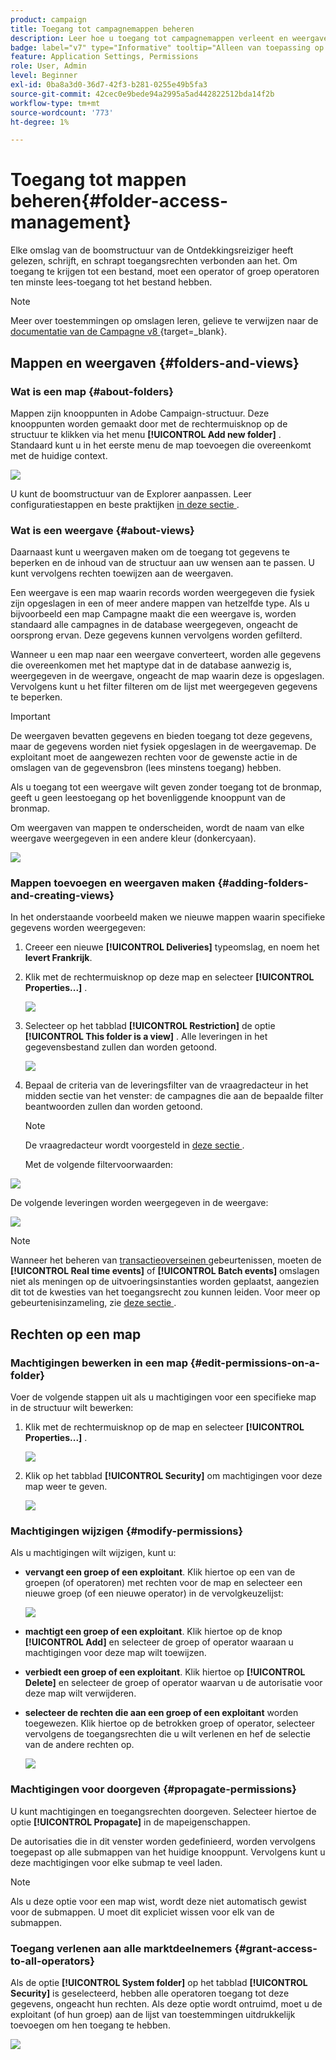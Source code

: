 ```yaml
---
product: campaign
title: Toegang tot campagnemappen beheren
description: Leer hoe u toegang tot campagnemappen verleent en weergaven maakt
badge: label="v7" type="Informative" tooltip="Alleen van toepassing op Campaign Classic v7"
feature: Application Settings, Permissions
role: User, Admin
level: Beginner
exl-id: 0ba8a3d0-36d7-42f3-b281-0255e49b5fa3
source-git-commit: 42cec0e9bede94a2995a5ad442822512bda14f2b
workflow-type: tm+mt
source-wordcount: '773'
ht-degree: 1%

---
```


# Toegang tot mappen beheren{#folder-access-management}



Elke omslag van de boomstructuur van de Ontdekkingsreiziger heeft gelezen, schrijft, en schrapt toegangsrechten verbonden aan het. Om toegang te krijgen tot een bestand, moet een operator of groep operatoren ten minste lees-toegang tot het bestand hebben.

>[!NOTE]
>
>Meer over toestemmingen op omslagen leren, gelieve te verwijzen naar de [ documentatie van de Campagne v8 ](https://experienceleague.adobe.com/nl/docs/campaign/campaign-v8/admin/permissions/folder-permissions){target=_blank}.


## Mappen en weergaven {#folders-and-views}

### Wat is een map {#about-folders}

Mappen zijn knooppunten in Adobe Campaign-structuur. Deze knooppunten worden gemaakt door met de rechtermuisknop op de structuur te klikken via het menu **[!UICONTROL Add new folder]** . Standaard kunt u in het eerste menu de map toevoegen die overeenkomt met de huidige context.

![](assets/s_ncs_user_add_folder_in_tree.png)

U kunt de boomstructuur van de Explorer aanpassen. Leer configuratiestappen en beste praktijken [ in deze sectie ](adobe-campaign-workspace.md).

### Wat is een weergave {#about-views}

Daarnaast kunt u weergaven maken om de toegang tot gegevens te beperken en de inhoud van de structuur aan uw wensen aan te passen. U kunt vervolgens rechten toewijzen aan de weergaven.

Een weergave is een map waarin records worden weergegeven die fysiek zijn opgeslagen in een of meer andere mappen van hetzelfde type. Als u bijvoorbeeld een map Campagne maakt die een weergave is, worden standaard alle campagnes in de database weergegeven, ongeacht de oorsprong ervan. Deze gegevens kunnen vervolgens worden gefilterd.

Wanneer u een map naar een weergave converteert, worden alle gegevens die overeenkomen met het maptype dat in de database aanwezig is, weergegeven in de weergave, ongeacht de map waarin deze is opgeslagen. Vervolgens kunt u het filter filteren om de lijst met weergegeven gegevens te beperken.

>[!IMPORTANT]
>
>De weergaven bevatten gegevens en bieden toegang tot deze gegevens, maar de gegevens worden niet fysiek opgeslagen in de weergavemap. De exploitant moet de aangewezen rechten voor de gewenste actie in de omslagen van de gegevensbron (lees minstens toegang) hebben.
>
>Als u toegang tot een weergave wilt geven zonder toegang tot de bronmap, geeft u geen leestoegang op het bovenliggende knooppunt van de bronmap.

Om weergaven van mappen te onderscheiden, wordt de naam van elke weergave weergegeven in een andere kleur (donkercyaan).

![](assets/s_ncs_user_view_name_color.png)

### Mappen toevoegen en weergaven maken {#adding-folders-and-creating-views}

In het onderstaande voorbeeld maken we nieuwe mappen waarin specifieke gegevens worden weergegeven:

1. Creeer een nieuwe **[!UICONTROL Deliveries]** typeomslag, en noem het **levert Frankrijk**.
1. Klik met de rechtermuisknop op deze map en selecteer **[!UICONTROL Properties...]** .

   ![](assets/s_ncs_user_add_folder_exple.png)

1. Selecteer op het tabblad **[!UICONTROL Restriction]** de optie **[!UICONTROL This folder is a view]** . Alle leveringen in het gegevensbestand zullen dan worden getoond.

   ![](assets/s_ncs_user_add_folder_exple01.png)

1. Bepaal de criteria van de leveringsfilter van de vraagredacteur in het midden sectie van het venster: de campagnes die aan de bepaalde filter beantwoorden zullen dan worden getoond.

   >[!NOTE]
   >
   >De vraagredacteur wordt voorgesteld in [ deze sectie ](../../platform/using/about-queries-in-campaign.md).

   Met de volgende filtervoorwaarden:

![](assets/s_ncs_user_add_folder_exple00.png)

De volgende leveringen worden weergegeven in de weergave:

![](assets/s_ncs_user_add_folder_exple02.png)

>[!NOTE]
>
>Wanneer het beheren van [ transactieoverseinen ](../../message-center/using/about-transactional-messaging.md) gebeurtenissen, moeten de **[!UICONTROL Real time events]** of **[!UICONTROL Batch events]** omslagen niet als meningen op de uitvoeringsinstanties worden geplaatst, aangezien dit tot de kwesties van het toegangsrecht zou kunnen leiden. Voor meer op gebeurtenisinzameling, zie [ deze sectie ](../../message-center/using/about-event-processing.md#event-collection).

## Rechten op een map

### Machtigingen bewerken in een map {#edit-permissions-on-a-folder}

Voer de volgende stappen uit als u machtigingen voor een specifieke map in de structuur wilt bewerken:

1. Klik met de rechtermuisknop op de map en selecteer **[!UICONTROL Properties...]** .

   ![](assets/s_ncs_user_folder_properties.png)

1. Klik op het tabblad **[!UICONTROL Security]** om machtigingen voor deze map weer te geven.

   ![](assets/s_ncs_user_folder_properties_security.png)

### Machtigingen wijzigen {#modify-permissions}

Als u machtigingen wilt wijzigen, kunt u:

* **vervangt een groep of een exploitant**. Klik hiertoe op een van de groepen (of operatoren) met rechten voor de map en selecteer een nieuwe groep (of een nieuwe operator) in de vervolgkeuzelijst:

  ![](assets/s_ncs_user_folder_properties_security02.png)

* **machtigt een groep of een exploitant**. Klik hiertoe op de knop **[!UICONTROL Add]** en selecteer de groep of operator waaraan u machtigingen voor deze map wilt toewijzen.
* **verbiedt een groep of een exploitant**. Klik hiertoe op **[!UICONTROL Delete]** en selecteer de groep of operator waarvan u de autorisatie voor deze map wilt verwijderen.
* **selecteer de rechten die aan een groep of een exploitant** worden toegewezen. Klik hiertoe op de betrokken groep of operator, selecteer vervolgens de toegangsrechten die u wilt verlenen en hef de selectie van de andere rechten op.

  ![](assets/s_ncs_user_folder_properties_security03.png)

### Machtigingen voor doorgeven {#propagate-permissions}

U kunt machtigingen en toegangsrechten doorgeven. Selecteer hiertoe de optie **[!UICONTROL Propagate]** in de mapeigenschappen.

De autorisaties die in dit venster worden gedefinieerd, worden vervolgens toegepast op alle submappen van het huidige knooppunt. Vervolgens kunt u deze machtigingen voor elke submap te veel laden.

>[!NOTE]
>
>Als u deze optie voor een map wist, wordt deze niet automatisch gewist voor de submappen. U moet dit expliciet wissen voor elk van de submappen.

### Toegang verlenen aan alle marktdeelnemers {#grant-access-to-all-operators}

Als de optie **[!UICONTROL System folder]** op het tabblad **[!UICONTROL Security]** is geselecteerd, hebben alle operatoren toegang tot deze gegevens, ongeacht hun rechten. Als deze optie wordt ontruimd, moet u de exploitant (of hun groep) aan de lijst van toestemmingen uitdrukkelijk toevoegen om hen toegang te hebben.

![](assets/s_ncs_user_folder_properties_security03b.png)
